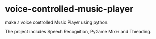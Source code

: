 # voice-controlled-music-player
make a voice controlled Music Player using python.

The project includes Speech Recognition, PyGame Mixer and Threading.
